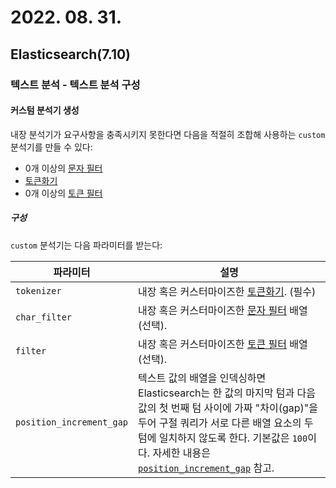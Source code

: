 # 2022. 08. 31.

## Elasticsearch(7.10)

### 텍스트 분석 - 텍스트 분석 구성

#### 커스텀 분석기 생성

내장 분석기가 요구사항을 충족시키지 못한다면 다음을 적절히 조합해 사용하는 `custom` 분석기를 만들 수 있다:

* 0개 이상의 [문자 필터][analysis-character-filter]
* [토큰화기][analysis-tokenizer]
* 0개 이상의 [토큰 필터][analysis-token-filter]

##### 구성

`custom` 분석기는 다음 파라미터를 받는다:

| 파라미터                 | 설명                                                         |
| ------------------------ | ------------------------------------------------------------ |
| `tokenizer`              | 내장 혹은 커스터마이즈한 [토큰화기](https://www.elastic.co/guide/en/elasticsearch/reference/7.10/analysis-tokenizers.html). (필수) |
| `char_filter`            | 내장 혹은 커스터마이즈한 [문자 필터](https://www.elastic.co/guide/en/elasticsearch/reference/7.10/analysis-charfilters.html) 배열(선택). |
| `filter`                 | 내장 혹은 커스터마이즈한 [토큰 필터](https://www.elastic.co/guide/en/elasticsearch/reference/7.10/analysis-tokenfilters.html) 배열(선택). |
| `position_increment_gap` | 텍스트 값의 배열을 인덱싱하면 Elasticsearch는 한 값의 마지막 텀과 다음 값의 첫 번째 텀 사이에 가짜 "차이(gap)"을 두어 구절 쿼리가 서로 다른 배열 요소의 두 텀에 일치하지 않도록 한다. 기본값은 `100`이다. 자세한 내용은 [`position_increment_gap`](https://www.elastic.co/guide/en/elasticsearch/reference/7.10/position-increment-gap.html) 참고. |



[analysis-character-filter]: https://www.elastic.co/guide/en/elasticsearch/reference/7.10/analysis-charfilters.html
[analysis-tokenizer]: https://www.elastic.co/guide/en/elasticsearch/reference/7.10/analysis-tokenizers.html
[analysis-token-filter]: https://www.elastic.co/guide/en/elasticsearch/reference/7.10/analysis-tokenfilters.html